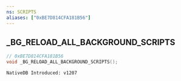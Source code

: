 ```yaml
---
ns: SCRIPTS
aliases: ["0xBE7D814CFA181B56"]
---
```

## _BG_RELOAD_ALL_BACKGROUND_SCRIPTS

```c
// 0xBE7D814CFA181B56
void _BG_RELOAD_ALL_BACKGROUND_SCRIPTS();
```

```
NativeDB Introduced: v1207
```

